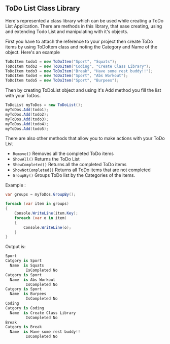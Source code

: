 ## ToDo List Class Library

Here's represented a class library which can be used while creating a ToDo List Application.
There are methods in this library, that ease creating, 
using and extending Todo List and manipulating with it's objects.

First you have to attach the reference to your project then create ToDo items by using ToDoItem
class and noting the Category and Name of the object. Here's an example
~~~csharp
ToDoItem todo1 = new ToDoItem("Sport", "Squats");           
ToDoItem todo2 = new ToDoItem("Coding", "Create Class Library");
ToDoItem todo3 = new ToDoItem("Break", "Have some rest buddy!!");
ToDoItem todo4 = new ToDoItem("Sport", "Abs Workout");
ToDoItem todo5 = new ToDoItem("Sport", "Burpees");
~~~

Then by creating ToDoList object and using it's Add method you fill the list with your ToDos.
~~~csharp
ToDoList myToDos = new ToDoList();
myToDos.Add(todo1);
myToDos.Add(todo2);
myToDos.Add(todo3);
myToDos.Add(todo4);
myToDos.Add(todo5);
~~~

There are also other methods that allow you to make actions with your ToDo List
* ```Remove()```           Removes all the completed ToDo items
* ```ShowAll()```          Returns the ToDo List
* ```ShowCompleted()```    Returns all the completed ToDo items
* ```ShowNotCompleted()``` Returns all ToDo items that are not completed
* ```GroupBy()```          Groups ToDo list by the Categories of the items.

Example : 
~~~csharp
var groups = myToDos.GroupBy();

foreach (var item in groups)
{
    Console.WriteLine(item.Key);
    foreach (var o in item)
    {
        Console.WriteLine(o);
    }
}
~~~
Output is:
~~~csharp
Sport
Catgory is Sport
  Name  is Squats
         IsCompleted No
Catgory is Sport
  Name  is Abs Workout
         IsCompleted No
Catgory is Sport
  Name  is Burpees
         IsCompleted No
Coding
Catgory is Coding
  Name  is Create Class Library
         IsCompleted No
Break
Catgory is Break
  Name  is Have some rest buddy!!
         IsCompleted No
~~~
